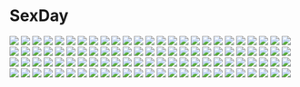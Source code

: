 # SexDay
![](https://konachan.com/image/6cd5456259ecfd79a9854ccf06b3baa0/Konachan.com%20-%20185863%20aqua_eyes%20aqua_hair%20hat%20hatsune_miku%20military%20sword%20thighhighs%20uniform%20vocaloid%20weapon%20wokada.jpg)
![](https://konachan.com/jpeg/9b0c212b8b76093da68408e61327ec20/Konachan.com%20-%2098582%202girls%20blonde_hair%20brown_eyes%20brown_hair%20hakurei_reimu%20japanese_clothes%20miko%20nerugal%20purple_eyes%20touhou%20umbrella%20yakumo_yukari.jpg)
![](https://konachan.com/image/00bf2a462b72d4a03dd6bdf7afb8154d/Konachan.com%20-%20121643%20breasts%20headphones%20kusaka_souji%20nipples%20nitroplus%20pink_hair%20sonico%20super_sonico%20topless.jpg)
![](https://konachan.com/image/b00da0ae9867b42f7c75f7c9a207143e/Konachan.com%20-%20127578%20boku_wa_tomodachi_ga_sukunai%20hayama_eishi%20kashiwazaki_sena%20mikazuki_yozora.jpg)
![](https://konachan.com/jpeg/6d0659dae6791e18693d39deb3cb684f/Konachan.com%20-%2085915%20blue_eyes%20code_geass%20kallen_stadtfeld%20school_uniform%20thighhighs.jpg)
![](https://konachan.com/image/4a3b052372bab56efe1cf18e076652a1/Konachan.com%20-%2039880%20blue%20chibi%20hachune_miku%20vocaloid.jpg)
![](https://konachan.com/jpeg/dd78e1f3db872585f774407c38b4153d/Konachan.com%20-%20247809%20blue_eyes%20bow%20braids%20clouds%20daiyousei%20emerane%20group%20hat%20kneehighs%20long_hair%20maid%20moon%20navel%20petals%20skirt%20sky%20touhou%20violin%20waifu2x%20wings%20wink.jpg)
![](https://konachan.com/jpeg/2d26d6a852657e4b4488e635d359c5ea/Konachan.com%20-%20260565%20bell%20blush%20bow%20clouds%20fang%20goth-loli%20headdress%20loli%20long_hair%20moon%20mvv%20night%20sky%20stars%20stockings%20tail%20thighhighs%20tree%20twintails%20valentine%20winter.jpg)
![](https://konachan.com/image/5c76a29066318dbc3ff092667432b283/Konachan.com%20-%20282397%20animal_ears%20blonde_hair%20blue_eyes%20bunny_ears%20couch%20flowers%20long_hair%20original%20thighhighs%20twintails%20yu-ori.jpg)
![](https://konachan.com/image/1fc0919122461a6797b77ad5798e721f/Konachan.com%20-%20188563%20animal%20aqua_eyes%20bed%20cat%20kamiya_tomoe%20long_hair%20original%20panties%20school_uniform%20striped_panties%20thighhighs%20underwear.jpg)
![](https://konachan.com/image/b3526e2fa60b4e8b70130714e115bf1f/Konachan.com%20-%20276268%20cherry_blossoms%20flowers%20hanasei%20male%20original.jpg)
![](https://konachan.com/image/abb051aed01f99dadd9fdcd21f80f6cd/Konachan.com%20-%20158151%20all_male%20building%20headphones%20kurono-kuro%20male%20original%20scenic%20short_hair%20sunset.jpg)
![](https://konachan.com/image/f8853e408a7ac1858f1413692dea37b9/Konachan.com%20-%2068335%20hatsune_miku%20kagamine_rin%20twintails%20vocaloid.jpg)
![](https://konachan.com/image/97f6349ea2b487af758ddfa443322c48/Konachan.com%20-%205541%20autumn%20nijiiro_zakura%20panties%20stairs%20underwear.jpg)
![](https://konachan.com/jpeg/6fefa18ddb21a1c21fe16df3ea237699/Konachan.com%20-%20224151%20bow%20close%20food%20goth-loli%20gray_hair%20headband%20lolita_fashion%20long_hair%20ogasawara_rinko%20red_eyes%20shirobako%20tagme_%28artist%29%20third-party_edit%20uncensored.jpg)
![](https://konachan.com/jpeg/772c320955eb9eb85cee110aa835949a/Konachan.com%20-%20158642%20aym%20black_eyes%20black_hair%20building%20demon%20gloves%20horns%20katana%20original%20pixiv_fantasia%20short_hair%20sword%20weapon.jpg)
![](https://konachan.com/jpeg/c48e554ab89ae917e5343f09a976e0ea/Konachan.com%20-%20101704%20breasts%20mobile_suit_gundam%20mobile_suit_gundam_00%20nena_trinity%20nipples%20tadano_akira%20thighhighs.jpg)
![](https://konachan.com/image/95c086dceba875aa783d9f2f9c85af46/Konachan.com%20-%20120455%20blush%20bow%20brown_eyes%20brown_hair%20close%20hakurei_reimu%20japanese_clothes%20miko%20pasutel%20touhou.jpg)
![](https://konachan.com/image/56fbb6e0e1a51ced06bbd1bbcc8808ac/Konachan.com%20-%20236820%20aqua_eyes%20bodysuit%20breasts%20brown_hair%20cleavage%20erect_nipples%20goggles%20headband%20homura_subaru%20no_bra%20open_shirt%20pokemon%20short_hair%20skintight%20wet.jpg)
![](https://konachan.com/jpeg/cfc6e49b79b969b053a964c6a9741f28/Konachan.com%20-%20232126%202girls%20brown_eyes%20brown_hair%20grass%20hinami047%20long_hair%20original%20school_uniform%20short_hair%20skirt%20train.jpg)
![](https://konachan.com/image/a38a073e16adc23b30315b069605eb66/Konachan.com%20-%2083012%20hinomaru_%28kotoba%29%20katana%20kotoba_noriaki%20long_hair%20moon%20night%20original%20pink_hair%20ponytail%20red_eyes%20school_uniform%20skirt%20sword%20weapon.jpg)
![](https://konachan.com/image/0238f77220d806c9a428aae66fd6a0e4/Konachan.com%20-%2049769%20pikachu%20pokemon.jpg)
![](https://konachan.com/image/d775384d89b9f0bb79cfc45d5b2c64f4/Konachan.com%20-%20194604%20armor%20bikini%20building%20choker%20dress%20foxgirl%20gloves%20gray_hair%20group%20hat%20headband%20navel%20original%20red_eyes%20staff%20swimsuit%20tail%20tattoo%20tree%20witch_hat.jpg)
![](https://konachan.com/jpeg/d910a1edf9cafa56baf522626de073d3/Konachan.com%20-%20192018%20cube%20fujimura_natsuki%20game_cg%20kantoku%20night%20your_diary.jpg)
![](https://konachan.com/image/b820107b1003334d9b075160e7ec36b9/Konachan.com%20-%20236230%20antilous%20original.jpg)
![](https://konachan.com/jpeg/de3c30e0528fa6e2459a899e54f4e421/Konachan.com%20-%20137327%20fuyutsuki_setsuna%20game_cg%20otome-tachi_no_senjou.jpg)
![](https://konachan.com/image/e89730502930bb47335977435a4ff95d/Konachan.com%20-%2044069%20moekan%20moekko_company%20no_bra%20open_shirt%20panties%20striped_panties%20underwear.jpg)
![](https://konachan.com/jpeg/590d3da74a71c481c9c2093518eef168/Konachan.com%20-%208820%20canvas2_niji_iro_no_sketch%20hagino_kana.jpg)
![](https://konachan.com/jpeg/7575aaeb056fc937e3643482d854e5c9/Konachan.com%20-%20254742%20anthropomorphism%20aqua_eyes%20ass%20azur_lane%20barefoot%20brown_hair%20food%20headphones%20long_hair%20long_island_%28azur_lane%29%20saki_chisuzu%20school_uniform%20white.jpg)
![](https://konachan.com/image/86899af682cfab3950b8ef0bc7b62e44/Konachan.com%20-%2039835%20ikegami_akane.jpg)
![](https://konachan.com/image/f6f51de168247c5d6f3a1ef4603a6819/Konachan.com%20-%2031406%20censored%20favorite%20game_cg%20happy_margaret%21%20kokonoka.jpg)
![](https://konachan.com/image/27d79a35c1b9db5c2b51aa8bd15c20a7/Konachan.com%20-%2074409%20akiyama_mio%20breasts%20hirasawa_yui%20k-on%21%20nipples%20open_shirt%20panties%20sakura_hanpen%20school_uniform%20striped_panties%20third-party_edit%20underwear%20yuri.jpg)
![](https://konachan.com/jpeg/ae5725abf1e144a7d60b1cd8064eee27/Konachan.com%20-%20296188%20animal_ears%20blush%20breasts%20catgirl%20choker%20close%20fang%20gray_hair%20long_hair%20no_bra%20ojitcha%20original%20oziko_%28ojitcha%29%20purple_eyes%20wristwear.jpg)
![](https://konachan.com/jpeg/528425ae2a2ba9e92f96d9e0814a3830/Konachan.com%20-%20232047%20blue_eyes%20blush%20breasts%20cameltoe%20cleavage%20clouds%20flowers%20green_hair%20long_hair%20melonbooks%20panties%20scan%20sky%20twintails%20underwear%20water%20wet%20yukata.jpg)
![](https://konachan.com/jpeg/1ef42ef8034913726662d925e73a726f/Konachan.com%20-%20140901%20animal_ears%20breasts%20cleavage%20game_cg%20ko%7Echa%20long_hair%20misono_misono%20navel%20panties%20purple%20purple_eyes%20purple_hair%20thighhighs%20underwear%20wings.jpg)
![](https://konachan.com/jpeg/66271254479641ef61194b43826a0e4b/Konachan.com%20-%2031240%20bed%20blue_eyes%20breasts%20cum%20game_cg%20lyrical_lyric%20marmalade%20mikeou%20red_hair%20spread_legs.jpg)
![](https://konachan.com/image/d51a85a4a92532e1cd67b0060fa68235/Konachan.com%20-%2020483%20ghost_in_the_shell%20kusanagi_motoko.jpg)
![](https://konachan.com/jpeg/2faac55ef906e822b1b31653faac34d6/Konachan.com%20-%2093085%20bike_shorts%20cape%20kannagi_rei%20pink_hair%20purple_eyes%20shorts%20sword%20twinkle_crusaders%20weapon%20yuugiri_nanaka.jpg)
![](https://konachan.com/image/f3757a59c7d2efa3d1a4b45ea7f94749/Konachan.com%20-%2078385%20cc%20code_geass%20godees%20monochrome.jpg)
![](https://konachan.com/image/485784fee9ddfd14c04b2964c7b0a376/Konachan.com%20-%20134370%20arle_nadja%20carbuncle%20korie_riko%20puyo_puyo%20scan%20tagme.jpg)
![](https://konachan.com/jpeg/4c215bc613e9ac8070bc2e9369514c32/Konachan.com%20-%20111624%20blue_eyes%20blue_hair%20close%20hatsune_miku%20scarf%20snow%20vocaloid.jpg)
![](https://konachan.com/image/1322159617176eb3b82a5a7af1f6500a/Konachan.com%20-%20259035%20bakanoe%20blonde_hair%20fate_grand_order%20fate_%28series%29%20okita_souji_%28fate%29%20scarf%20short_hair%20thighhighs%20water%20yellow_eyes.jpg)
![](https://konachan.com/jpeg/ba6d505d3f09990cce075c1ce4434b1b/Konachan.com%20-%20114745%20black_hair%20drink%20game_cg%20kobuichi%20masamune_shizuru%20noble_works%20red_eyes%20school_uniform%20twintails%20yuzusoft.jpg)
![](https://konachan.com/image/c5b958221bc9af2c3140761f3b5e923c/Konachan.com%20-%20142296%20black_hair%20blue_eyes%20nardack%20school_uniform%20shinonome_yuuko%20shinonome_yuuko_wa_tanpen_shousetsu_wo_aishiteiru%20short_hair%20skirt%20stockings.jpg)
![](https://konachan.com/jpeg/06b781b11cfdd87c45079c283c9dcb82/Konachan.com%20-%20200607%20blush%20breasts%20cleavage%20game_cg%20gray_hair%20hontani_kanae%20long_hair%20navel%20panties%20purple_eyes%20saga_planets%20shiranui_inori%20topless%20underwear.jpg)
![](https://konachan.com/image/7d0166bb9f346f349efd5174c5316dad/Konachan.com%20-%20170850%20apron%20black_hair%20blonde_hair%20brown_hair%20gloves%20gun%20headband%20headdress%20hjl%20long_hair%20maid%20original%20pantyhose%20short_hair%20signed%20thighhighs%20weapon.jpg)
![](https://konachan.com/image/50fde954b88f8893a177c898513500bc/Konachan.com%20-%20209025%202girls%20beach%20bikini%20blue_eyes%20blush%20breasts%20brown_hair%20clouds%20navel%20original%20swim_ring%20swimsuit%20twintails%20water%20wet%20white_hair%20yue_chi.jpg)
![](https://konachan.com/jpeg/4946094d827cfb7941f35d8236160f47/Konachan.com%20-%2026424%20hakua_ugetsu%20tagme%20white.jpg)
![](https://konachan.com/image/78190a9b230c7968f70cd2a74f2d0d1f/Konachan.com%20-%2042879%20animal_ears%20bell%20blue_hair%20catgirl%20kannagi_crazy_shrine_maidens%20nagi.jpg)
![](https://konachan.com/jpeg/032f136559e0dbade1633ceb29caf0e1/Konachan.com%20-%20304961%20animal_ears%20blush%20bondage%20brown_eyes%20brown_hair%20bunny_ears%20bunnygirl%20cameltoe%20ichinose_yukino%20leotard%20long_hair%20original%20ponytail%20rope%20watermark.jpg)
![](https://konachan.com/jpeg/6d8228e49a2ba849ec6ca331842f31cd/Konachan.com%20-%20256364%202girls%20blonde_hair%20blush%20crying%20fate_grand_order%20fate_%28series%29%20fujimaru_ritsuka_%28female%29%20gray_hair%20long_hair%20sakurai_%28poyo%29%20short_hair%20tattoo%20tears.jpg)
![](https://konachan.com/image/9f618b2e084786b15b5288369414d960/Konachan.com%20-%2065811%20alleyne%20blue_eyes%20pointed_ears%20queen%27s_blade.jpg)
![](https://konachan.com/image/8198e47edee3c50c15e3d04d124f9b03/Konachan.com%20-%20152086%20all_male%20animal_ears%20blonde_hair%20food%20fruit%20japanese_clothes%20kimono%20kise_ryouta%20kuroko_no_basket%20male%20orange_eyes%20short_hair%20tail%20tree.jpg)
![](https://konachan.com/image/499c32b2c85ba7e7418d949ae1407666/Konachan.com%20-%2019249%20doraemon%20fukuzawa_yumi%20maria-sama_ga_miteru%20ogasawara_sachiko%20parody.jpg)
![](https://konachan.com/jpeg/3a69eea7115e755b39add74f56a58ee8/Konachan.com%20-%20191555%20breast_hold%20breasts%20golden_darkness%20kurosaki_mea%20long_hair%20nipples%20nude%20pink_hair%20pussy%20to_love_ru%20transparent%20uncensored%20yabuki_kentarou.jpg)
![](https://konachan.com/image/bf84d987e2d2be0bcc1db423d1207571/Konachan.com%20-%2019445%20gym_uniform%20iizuki_tasuku%20tagme.jpg)
![](https://konachan.com/image/1822d8227d4fd56e5c7ed35c87390576/Konachan.com%20-%2014136%20school_rumble%20tsukamoto_yakumo.jpg)
![](https://konachan.com/image/64888b543ab8c15ea04b69b8620a8c45/Konachan.com%20-%2032947%20hiiragi_kagami%20long_hair%20lucky_star%20namamo_nanase%20school_uniform.jpg)
![](https://konachan.com/jpeg/9f5688e485f7218555535fd1fe5c3880/Konachan.com%20-%20292473%20aqua_eyes%20dress%20gray_hair%20headband%20horns%20kanna_kamui%20loli%20neonway%20purple_hair%20sky%20tail%20thighhighs%20third-party_edit%20twintails%20wings%20zettai_ryouiki.jpg)
![](https://konachan.com/jpeg/6f99ee552a28719d57bba135113e41ba/Konachan.com%20-%20100367%20headphones%20purple_hair%20red_eyes%20sukone_tei%20utau%20white%20yuyupo.jpg)
![](https://konachan.com/jpeg/018681ff95246ff4a8490ca98c28a361/Konachan.com%20-%20285444%20anus%20blonde_hair%20blush%20breasts%20game_cg%20nude%20ponytail%20pussy%20pussy_juice%20sex%20spread_legs%20tentacles%20thighhighs%20uncensored%20wanaca%20yellow_eyes.jpg)
![](https://konachan.com/jpeg/2b966111d9748d7ab8d0b1ad40d264d4/Konachan.com%20-%20291344%20blush%20bow%20breasts%20bunny_ears%20bunnygirl%20gloves%20headband%20lambda%20long_hair%20magic%20navel%20original%20purple%20purple_hair%20red_eyes%20ribbons%20thighhighs%20wristwear.jpg)
![](https://konachan.com/image/106f23d5f1a2e88a104897a2b8d0d356/Konachan.com%20-%20191344%20blue_hair%20blush%20boots%20breasts%20brown_eyes%20cleavage%20elbow_gloves%20feathers%20gloves%20hat%20hoony%20original%20skirt%20tie%20wink%20wristwear.jpg)
![](https://konachan.com/jpeg/0d3f208e4a6194871267a3fa2332db86/Konachan.com%20-%20118545%20dress%20game_cg%20komori_kei%20lisa_eostre%20red_eyes%20ricotta%20twintails%20walkure_romanze%20water%20white_hair.jpg)
![](https://konachan.com/image/6f787d3dbe245ad7ef69b10a0b20e888/Konachan.com%20-%2040674%20aisaka_taiga%20toradora.jpg)
![](https://konachan.com/image/393b82b4a19987992087acbdfb9fcff1/Konachan.com%20-%20190722%20bed%20book%20computer%20kasane_teto%20kotori_%28gokigen_iori%29%20kuroko_tetsuya%20phone%20red_eyes%20red_hair%20signed%20utau.jpg)
![](https://konachan.com/image/7660831a12aa498884d992e9064e60aa/Konachan.com%20-%20292720%20aqua_eyes%20aqua_hair%20autumn%20hatsune_miku%20ikushima%20leaves%20long_hair%20ofuda%20skirt%20thighhighs%20twintails%20vocaloid%20zettai_ryouiki.jpg)
![](https://konachan.com/image/6f8b6a690f22fa48610dde608546740d/Konachan.com%20-%2086460%20butterfly%20dress%20hyung-tae_kim%20magna_carta%20stockings%20umbrella.jpg)
![](https://konachan.com/image/70619797571a9aa19f7743d3896862c4/Konachan.com%20-%20167674%20alexmaster%20barefoot%20bikini%20blue_eyes%20blush%20breasts%20cameltoe%20cleavage%20goggles%20long_hair%20original%20swimsuit%20twintails%20underboob%20underwater%20water%20wet.jpg)
![](https://konachan.com/image/a0a1095b56cc5bb3b5925c17a0d2e209/Konachan.com%20-%20145192%20animal%20bird%20clouds%20dress%20long_hair%20original.jpg)
![](https://konachan.com/image/68921591833e3cbca6d5f15aa8de1343/Konachan.com%20-%20159876%20mikasa_ackerman%20mirakuruone%20red%20shingeki_no_kyojin.jpg)
![](https://konachan.com/image/9da623b3f2b68f0fa254a58e896e6d55/Konachan.com%20-%20280161%20building%20city%20heriki_%28trkj%29%20original%20polychromatic%20tree.jpg)
![](https://konachan.com/jpeg/f27b7d0a59ea55bbc5deda6788216d03/Konachan.com%20-%20119109%20black_hair%20breasts%20game_cg%20ino%20long_hair%20nipples%20nude%20sister_scheme_2%20yanagawa_amane.jpg)
![](https://konachan.com/image/19d330fd0d5dc57775d6d51e207ec97a/Konachan.com%20-%20278259%20breasts%20brown_hair%20cleavage%20drink%20food%20keigen_hichou%20original%20short_hair%20shorts%20yellow_eyes.jpg)
![](https://konachan.com/jpeg/78a366e083c46d34090fa8b4c6be4a35/Konachan.com%20-%20285209%20aikagi_2%20ass%20azarashi_soft%20blonde_hair%20blue_eyes%20blush%20breasts%20censored%20fellatio%20game_cg%20long_hair%20mirror%20nipples%20nude%20paizuri%20penis%20reflection%20wet.jpg)
![](https://konachan.com/jpeg/d83417be58d1ea07eecc3f710d8b37d1/Konachan.com%20-%20162923%20ass%20bath%20blush%20fate_kaleid_liner_prisma_illya%20fate_%28series%29%20illyasviel_von_einzbern%20loli%20nude%20nyantype%20scan.jpg)
![](https://konachan.com/jpeg/f8200fbca205e0ef19beffba6245ee4f/Konachan.com%20-%20136228%20buriki%20food%20group%20hasegawa_kobato%20hasegawa_kodaka%20japanese_clothes%20kashiwazaki_sena%20loli%20male%20mikazuki_yozora%20shiguma_rika%20takayama_maria%20yukata.jpg)
![](https://konachan.com/jpeg/73a411a58f5ce1c346a39847c14ab59e/Konachan.com%20-%2083828%20asou_sumire%20ef%20ef_a_fairy_tale_of_the_two%20glasses%20hayama_mizuki%20school_uniform%20skirt%20thighhighs%20zettai_ryouiki.jpg)
![](https://konachan.com/jpeg/4ee978667cc8f038b9c57ea23044d247/Konachan.com%20-%20169424%20aono_sena%20blush%20breasts%20censored%20cum%20game_cg%20mtu%20nipples%20no_bra%20orange_hair%20panties%20penis%20pussy%20score%20sex%20short_hair%20skirt%20underwear%20yellow_eyes.jpg)
![](https://konachan.com/image/7a1c844e0ede72b59306c50afa4392e5/Konachan.com%20-%20141280%202girls%20aqua_eyes%20aqua_hair%20bikini_top%20black_hair%20blue_eyes%20katana%20kuroi_mato%20leek%20long_hair%20sword%20thighhighs%20twintails%20vlan%20vocaloid%20weapon.jpg)
![](https://konachan.com/jpeg/c2e0e8e953aa8953bad950245cc01cc2/Konachan.com%20-%20215346%20agordon%20blonde_hair%20bow%20cape%20chronicles_of_eden%20ember_%28coe%29%20fire%20kneehighs%20long_hair%20ponytail%20skirt.jpg)
![](https://konachan.com/image/95c086798af9964395809b34d9068810/Konachan.com%20-%2083614%20azumanga_daioh%20chiyo_father%20darker_than_black%20hatsune_miku%20kaito%20kasuga_ayumu%20male%20twintails%20vocaloid%20yin.jpg)
![](https://konachan.com/jpeg/bd4785d28639a755666c6a2f97335d43/Konachan.com%20-%2065086%20original%20sakurame%20school_uniform.jpg)
![](https://konachan.com/image/08715de1394775709734b5a2fd628387/Konachan.com%20-%20145546%202girls%20blue_hair%20bow%20clouds%20dress%20grass%20hat%20landscape%20leaves%20long_hair%20nagae_iku%20nekominase%20purple_hair%20red_eyes%20scenic%20short_hair%20sky%20touhou.jpg)
![](https://konachan.com/image/f1213f658baba86d5f205c0064a75f09/Konachan.com%20-%2092951%20durarara%21%21%20heiwajima_shizuo%20kadota_kyohei%20kishitani_shinra%20orihara_izaya.jpg)
![](https://konachan.com/image/79bae6e262f697f585988fe7ad02c71f/Konachan.com%20-%20203761%20armor%20blonde_hair%20blue_eyes%20blush%20breasts%20fingering%20headband%20masturbation%20nipples%20no_bra%20nopan%20pussy_juice%20short_hair%20tagme%20thighhighs%20wet.jpg)
![](https://konachan.com/image/17febabca1efec7f7d69055f81f50060/Konachan.com%20-%20180996%20animal%20bike_shorts%20bird%20city%20clouds%20feathers%20original%20sheng%20shorts%20sky.jpg)
![](https://konachan.com/image/7654df2a5d47de9699b336b21421e032/Konachan.com%20-%20299957%20animal_ears%20blonde_hair%20drink%20fang%20food%20granblue_fantasy%20group%20hentai_kuwa%20horns%20loli%20long_hair%20mousegirl%20pointed_ears%20red_eyes%20short_hair%20white_hair.jpg)
![](https://konachan.com/jpeg/1050b04039b138fc3fb49622401860f8/Konachan.com%20-%2090793%20black_hair%20blush%20breasts%20censored%20game_cg%20honoka_%28utakata%29%20japanese_clothes%20nipples%20nopan%20pussy%20red_eyes%20utakata.jpg)
![](https://konachan.com/image/d910263422237d7405a86981068eba00/Konachan.com%20-%20119047%20game_cg%20trouble%40spiral%21.jpg)
![](https://konachan.com/image/bf17fc53b93bb7f58cf98e032952b2bb/Konachan.com%20-%20280480%20anshinmama%20barefoot%20blue_eyes%20blue_hair%20braids%20chun_meiyui%20long_hair%20mahou_shoujo_madoka_magica%20twintails%20wet.jpg)
![](https://konachan.com/image/783d670e635af02895b9829a5ed9fc8f/Konachan.com%20-%20234903%202girls%20anthropomorphism%20ass%20barefoot%20blue_eyes%20brown_eyes%20brown_hair%20i-401_%28kancolle%29%20kibamigohann%20short_hair%20shoujo_ai%20swimsuit%20white_hair.jpg)
![](https://konachan.com/jpeg/ae6e649378026522bbed254d6d2113ca/Konachan.com%20-%20293754%20armor%20blonde_hair%20blue_eyes%20braids%20cape%20crown%20dress%20long_hair%20magic%20sennen_sensou_aigis%20spear%20tagme_%28artist%29%20transparent%20weapon.jpg)
![](https://konachan.com/image/19e5680a3959afc49fcabb1ed12f2c35/Konachan.com%20-%2042596%202girls%20clannad%20fujibayashi_kyou%20fujibayashi_ryou%20hizuki_yayoi%20twins%20watermark.jpg)
![](https://konachan.com/image/e71f5a83242e84c339e39e850047fe48/Konachan.com%20-%2043782%20gothic%20goth-loli%20gray%20lolita_fashion%20sca-ji%20tagme.jpg)
![](https://konachan.com/image/1cd9ae5c50d033c8e098a4d3470e0f57/Konachan.com%20-%2054982%20blue_eyes%20blue_hair%20blush%20glasses%20green_eyes%20green_hair%20long_hair%20lucky_star%20pink_hair%20purple_eyes%20purple_hair%20red_hair%20scan%20short_hair%20yellow_eyes.jpg)
![](https://konachan.com/image/f7f84aac9f7fb6ed1ac6e447334b8ac8/Konachan.com%20-%2085039%20card_captor_sakura%20clamp%20kero%20kinomoto_sakura%20li_syaoran%20sword%20weapon%20wings.jpg)
![](https://konachan.com/image/4b20c5fffbb7b7690150e917ab61b9c0/Konachan.com%20-%2082825%20all_male%20ciel_phantomhive%20close%20eyepatch%20kuroshitsuji%20male.jpg)
![](https://konachan.com/image/e0243b590cf3eab7d20459e9bc4507aa/Konachan.com%20-%20112900%202girls%20green_eyes%20hercule_barton%20red_eyes%20saiko_dagashi%20tantei_opera_milky_holmes%20tears%20yuzurizaki_nero.jpg)
![](https://konachan.com/jpeg/8e6d48235b870cedbdcd9e5897635298/Konachan.com%20-%20258041%20aqua_eyes%20ass%20blonde_hair%20blush%20boku_to_koi_suru_ponkotsu_akuma%20breasts%20censored%20cum%20fujima_emiri%20game_cg%20long_hair%20nipples%20penis%20sayori%20smile.jpg)
